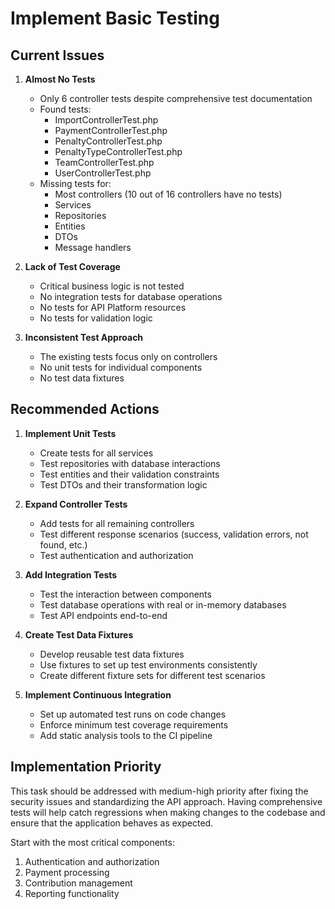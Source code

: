 # Implement Basic Testing

## Current Issues

1. **Almost No Tests**
   - Only 6 controller tests despite comprehensive test documentation
   - Found tests:
     - ImportControllerTest.php
     - PaymentControllerTest.php
     - PenaltyControllerTest.php
     - PenaltyTypeControllerTest.php
     - TeamControllerTest.php
     - UserControllerTest.php
   - Missing tests for:
     - Most controllers (10 out of 16 controllers have no tests)
     - Services
     - Repositories
     - Entities
     - DTOs
     - Message handlers

2. **Lack of Test Coverage**
   - Critical business logic is not tested
   - No integration tests for database operations
   - No tests for API Platform resources
   - No tests for validation logic

3. **Inconsistent Test Approach**
   - The existing tests focus only on controllers
   - No unit tests for individual components
   - No test data fixtures

## Recommended Actions

1. **Implement Unit Tests**
   - Create tests for all services
   - Test repositories with database interactions
   - Test entities and their validation constraints
   - Test DTOs and their transformation logic

2. **Expand Controller Tests**
   - Add tests for all remaining controllers
   - Test different response scenarios (success, validation errors, not found, etc.)
   - Test authentication and authorization

3. **Add Integration Tests**
   - Test the interaction between components
   - Test database operations with real or in-memory databases
   - Test API endpoints end-to-end

4. **Create Test Data Fixtures**
   - Develop reusable test data fixtures
   - Use fixtures to set up test environments consistently
   - Create different fixture sets for different test scenarios

5. **Implement Continuous Integration**
   - Set up automated test runs on code changes
   - Enforce minimum test coverage requirements
   - Add static analysis tools to the CI pipeline

## Implementation Priority

This task should be addressed with medium-high priority after fixing the security issues and standardizing the API approach. Having comprehensive tests will help catch regressions when making changes to the codebase and ensure that the application behaves as expected.

Start with the most critical components:
1. Authentication and authorization
2. Payment processing
3. Contribution management
4. Reporting functionality
